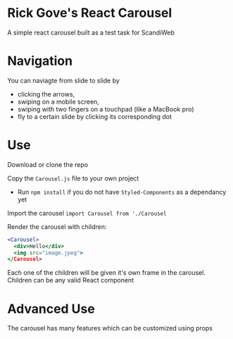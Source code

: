 # Rick Gove's React Carousel
 A simple react carousel built as a test task for ScandiWeb
 
# Navigation
 You can naviagte from slide to slide by 
 - clicking the arrows,
 - swiping on a mobile screen,
 - swiping with two fingers on a touchpad (like a MacBook pro)
 - fly to a certain slide by clicking its corresponding dot

# Use
 Download or clone the repo
 
 Copy the `Carousel.js` file to your own project
 
 * Run `npm install` if you do not have `Styled-Components` as a dependancy yet
 
 Import the carousel
 `import Carousel from './Carousel`
 
 Render the carousel with children:
 
 ```jsx
 <Carousel>
   <div>Hello</div>
   <img src="image.jpeg">
 </Carousel>
 ```
 Each one of the children will be given it's own frame in the carousel. 
 Children can be any valid React component
 
# Advanced Use
 The carousel has many features which can be customized using props
 
